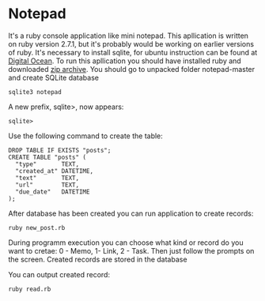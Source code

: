 # Notepad
It's a ruby console application like mini notepad. 
This apllication is written on ruby version 2.7.1, but it's probably would be working on earlier versions of ruby.
It's necessary to install sqlite, for ubuntu instruction can be found at [Digital Ocean](https://www.digitalocean.com/community/tutorials/how-to-install-and-use-sqlite-on-ubuntu-20-04).
To run this apllication you should have installed ruby and downloaded [zip archive](https://github.com/madmol/notepad/archive/refs/heads/master.zip).
You should go to unpacked folder notepad-master and create SQLite database
```
sqlite3 notepad
```
A new prefix, sqlite>, now appears:
```
sqlite>
```
Use the following command to create the table:
```
DROP TABLE IF EXISTS "posts";
CREATE TABLE "posts" (
  "type"       TEXT,
  "created_at" DATETIME,
  "text"       TEXT,
  "url"        TEXT,
  "due_date"   DATETIME
);
```
After database has been created you can run application to create records:
```
ruby new_post.rb
```
During programm execution you can choose what kind or record do you want to cretae: 0 - Memo, 1- Link, 2 - Task. Then just follow the prompts on the screen. Created records are stored in the database

You can output created record:

```
ruby read.rb
```
